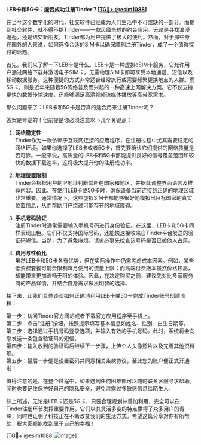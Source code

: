 **LEB卡和5G卡：能否成功注册Tinder？[[TG💪+ @esim1088](https://t.me/s/esim1088)]**

在当今这个数字化的时代，社交软件已经成为人们生活中不可或缺的一部分。而提到社交软件，就不得不提Tinder——一款风靡全球的约会应用。无论是寻找浪漫邂逅，还是结交新朋友，Tinder都为用户提供了极大的便利。然而，对于那些身在国外的人来说，如何选择合适的SIM卡以确保顺利注册Tinder，成了一个值得探讨的话题。

首先，我们来了解一下LEB卡是什么。LEB卡是一种虚拟eSIM卡服务，它允许用户通过网络下载并激活电子SIM卡，无需物理SIM卡即可享受本地通话、短信以及移动数据服务。这种便捷的方式非常适合经常旅行或需要频繁更换地点的人群。而5G卡，则是近年来随着5G网络普及而兴起的一种高速上网解决方案。它不仅支持更快的数据传输速度，还能够满足高清视频流媒体播放等高带宽需求。

那么问题来了：LEB卡和5G卡是否真的适合用来注册Tinder呢？

答案是肯定的！但前提是你必须注意以下几个关键点：

1. **网络稳定性**  
   Tinder作为一款依赖于互联网连接的应用程序，在注册过程中尤其需要稳定的网络环境。如果你选择了LEB卡或者5G卡，首先要确认它们提供的网络质量是否可靠。一般来说，高质量的LEB卡和5G卡都能提供良好的信号覆盖范围和较快的数据下载速率，这将极大提升你的注册成功率。

2. **地理位置限制**  
   Tinder会根据用户的IP地址判断其所在国家和地区，并据此调整界面语言及推荐内容。因此，在使用LEB卡或5G卡时，确保设备当前连接到正确的地理区域非常重要。通常情况下，这些虚拟SIM卡都能够很好地模拟出目标国家的真实位置信息，从而帮助用户绕过可能存在的地域障碍。

3. **手机号码验证**  
   注册Tinder时通常需要输入手机号码进行身份验证。在这里，LEB卡和5G卡同样表现出色。它们不仅支持国际号码，还能快速接收来自Tinder平台发送的验证码短信。当然，为了避免麻烦，请务必事先检查该号码是否已被他人占用。

4. **费用与性价比**  
   虽然LEB卡和5G卡各有优势，但在实际操作中仍需考虑成本因素。例如，某些低资费套餐可能会限制每月使用的流量上限；而高端付费版本虽然价格较高，却能带来更加流畅无阻的体验。因此，在决定购买之前，建议先对比多家服务商的产品详情，并结合自身需求做出明智的选择。

接下来，让我们具体谈谈如何正确地利用LEB卡或5G卡完成Tinder账号创建流程：

第一步：访问Tinder官方网站或者下载官方应用程序至手机上。  
第二步：点击“注册”按钮，按照提示填写基本信息如姓名、性别、出生日期等。  
第三步：选择通过手机号码登录选项，并输入有效的手机号码。此时，系统将会向您发送一条包含验证码的短信。  
第四步：输入收到的验证码后继续下一步骤，上传个人头像照片以及完善其他资料项。  
第五步：最后一步便是设置密码并同意相关条款协议，至此您的账户便正式开通啦！

值得注意的是，在整个过程中，如果遇到任何困难都可以随时联系客服寻求帮助。同时也要记住保护好自己的隐私安全，避免泄露过多敏感信息给陌生人。

综上所述，无论是LEB卡还是5G卡，只要合理规划并善加利用，完全可以在Tinder注册环节发挥重要作用。它们以其灵活多变的特点赢得了众多用户的青睐，同时也证明了科技正在不断改变我们的生活方式。希望这篇分享对你有所帮助，祝大家都能找到属于自己的幸福！

[[TG💪+ @esim1088](https://t.me/s/esim1088) ![Image](https://i.postimg.cc/4NQfJmqS/Snipaste-2025-05-13-00-14-12.png)]